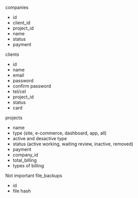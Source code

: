 companies
  - id
  - client_id
  - project_id
  - name
  - status
  - payment

clients
  - id
  - name
  - email
  - password
  - confirm password
  - tel/cel
  - project_id
  - status
  - card

<!-- 
  * Maybe in a future plan premium put files to client doing download of your project
-->
projects
  - name
  - type (site, e-commerce, dashboard, app, all)
  - active and desactive type
  - status (active working, waiting review, inactive, removed)
  - payment
  - company_id
  - total_billing
  - types of billing

Not important
file_backups
  - id
  - file hash
